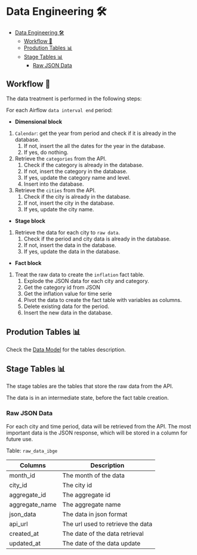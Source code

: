 # Data Engineering 🛠️

- [Data Engineering 🛠️](#data-engineering-️)
  - [Workflow 🔄](#workflow-)
  - [Prodution Tables 📊](#prodution-tables-)
  - [Stage Tables 📊](#stage-tables-)
    - [Raw JSON Data](#raw-json-data)


## Workflow 🔄

The data treatment is performed in the following steps:

For each Airflow `data interval end` period:

- **Dimensional block**
1. `Calendar`: get the year from period and check if it is already in the database.
   1. If not, insert the all the dates for the year in the database.
   2. If yes, do nothing.
2. Retrieve the `categories` from the API.
   1. Check if the category is already in the database.
   2. If not, insert the category in the database.
   3. If yes, update the category name and level.
   4. Insert into the database.
3. Retrieve the `cities` from the API.
   1. Check if the city is already in the database.
   2. If not, insert the city in the database.
   3. If yes, update the city name.
- **Stage block**
1. Retrieve the data for each city to `raw data`.
   1. Check if the period and city data is already in the database.
   2. If not, insert the data in the database.
   3. If yes, update the data in the database.
- **Fact block**
1. Treat the raw data to create the `inflation` fact table.
   1. Explode the JSON data for each city and category.
   2. Get the category id from JSON
   3. Get the inflation value for time serie
   4. Pivot the data to create the fact table with variables as columns.
   5. Delete existing data for the period.
   6. Insert the new data in the database.

## Prodution Tables 📊

Check the [Data Model](Data%20Model.md) for the tables description.

## Stage Tables 📊

The stage tables are the tables that store the raw data from the API.

The data is in an intermediate state, before the fact table creation.

### Raw JSON Data

For each city and time period, data will be retrieved from the API. The most important data is the JSON response, which will be stored in a column for future use.

Table: `raw_data_ibge`

| Columns        | Description                       |
| -------------- | --------------------------------- |
| month_id       | The month of the data             |
| city_id        | The city id                       |
| aggregate_id   | The aggregate id                  |
| aggregate_name | The aggregate name                |
| json_data      | The data in json format           |
| api_url        | The url used to retrieve the data |
| created_at     | The date of the data retrieval    |
| updated_at     | The date of the data update       |